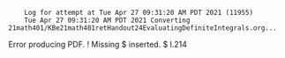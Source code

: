         Log for attempt at Tue Apr 27 09:31:20 AM PDT 2021 (11955)
        Tue Apr 27 09:31:20 AM PDT 2021 Converting 21math401/KBe21math401retHandout24EvaluatingDefiniteIntegrals.org...
Error producing PDF.
! Missing $ inserted.
<inserted text> 
                $
l.214 

